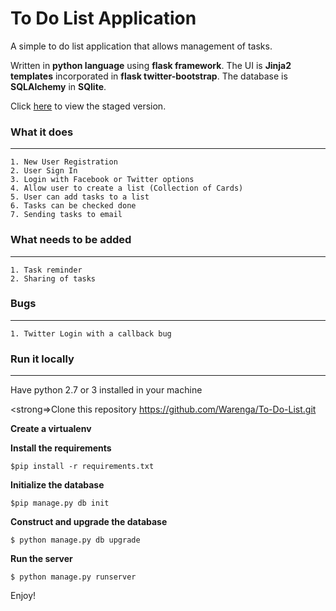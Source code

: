 
# To Do List Application

A simple to do list application that allows management of tasks.

Written in <strong>python language</strong> using <strong>flask framework</strong>. The UI is <strong>Jinja2 templates</strong> incorporated in <strong>flask twitter-bootstrap</strong>. The database is <strong>SQLAlchemy</strong> in <strong>SQlite</strong>.


Click <a href="http://tolist-staging.herokuapp.com/"> here</a> to view the staged version.


### What it does
------------------------------------------------

	1. New User Registration
	2. User Sign In
	3. Login with Facebook or Twitter options
	4. Allow user to create a list (Collection of Cards)
	5. User can add tasks to a list
	6. Tasks can be checked done
	7. Sending tasks to email

### What needs to be added
----------------------------------------------

	1. Task reminder
	2. Sharing of tasks

### Bugs
----------------------------------------------
	
	1. Twitter Login with a callback bug
	

### Run it locally
--------------------------------------------------
Have python 2.7 or 3 installed in your machine

<strong=>Clone this repository</strong>
	https://github.com/Warenga/To-Do-List.git

<strong>Create a virtualenv</strong>

<strong>Install the requirements</strong>

	$pip install -r requirements.txt

<strong>Initialize the database</strong>

	$pip manage.py db init

<strong>Construct and upgrade the database</strong>

	$ python manage.py db upgrade

<strong>Run the server</strong>

	$ python manage.py runserver
	

Enjoy!


		

